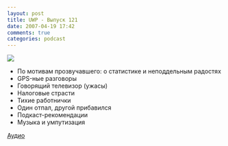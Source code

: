 ```yaml
---
layout: post
title: UWP - Выпуск 121
date: 2007-04-19 17:42
comments: true
categories: podcast
---
```

![](https://podcast.umputun.com/images/uwp/uwp121.jpg)



- По мотивам прозвучавшего: о статистике и неподдельным радостях
- GPS-ные разговоры
- Говорящий телевизор (ужасы)
- Налоговые страсти
- Тихие работнички
- Один отпал, другой прибавился
- Подкаст-рекомендации
- Музыка и умпутизация


[Аудио](https://podcast.umputun.com/media/ump_podcast121.mp3)
<audio src="https://podcast.umputun.com/media/ump_podcast121.mp3" preload="none">